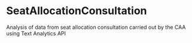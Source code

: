 # SeatAllocationConsultation
Analysis of data from seat allocation consultation carried out by the CAA using Text Analytics API
